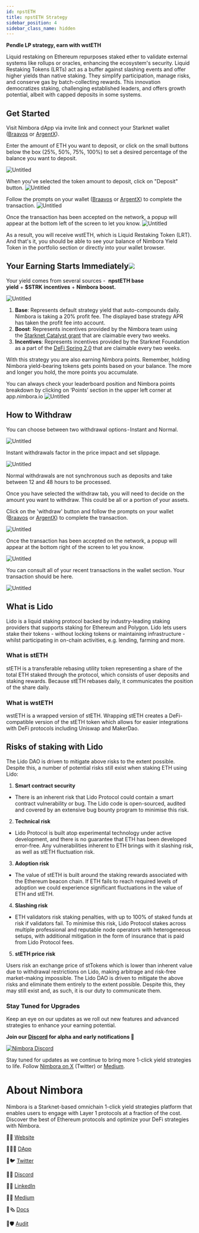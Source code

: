 ```yaml
---
id: npstETH 
title: npstETH Strategy
sidebar_position: 4
sidebar_class_name: hidden
---
```


**Pendle LP strategy, earn with wstETH** 

Liquid restaking on Ethereum repurposes staked ether to validate external systems like rollups or oracles, enhancing the ecosystem's security. Liquid Restaking Tokens (LRTs) act as a buffer against slashing events and offer higher yields than native staking. They simplify participation, manage risks, and conserve gas by batch-collecting rewards. This innovation democratizes staking, challenging established leaders, and offers growth potential, albeit with capped deposits in some systems. 


## Get Started[](https://docs.nimbora.io/docs/concepts/products/earn/pendle_lp_integration/wstETH#get-started)

Visit Nimbora dApp via invite link and connect your Starknet wallet ([Braavos](https://braavos.app/) or [ArgentX](https://argent.xyz/)).

Enter the amount of ETH you want to deposit, or click on the small buttons below the box (25%, 50%, 75%, 100%) to set a desired percentage of the balance you want to deposit.

![Untitled](../../../../../static/content/strategy_wstETH/main.png)


When you've selected the token amount to deposit, click on "Deposit" button. 
![Untitled](../../../../../static/content/strategy_wstETH/deposit.png)

Follow the prompts on your wallet ([Braavos](https://braavos.app/) or [ArgentX](https://argent.xyz/)) to complete the transaction.
![Untitled](../../../../../static/content/strategy_wstETH/deposit_confirm.png)


Once the transaction has been accepted on the network, a popup will appear at the bottom left of the screen to let you know.
![Untitled](../../../../../static/content/strategy_wstETH/deposit_accepted.png)


As a result, you will receive wstETH, which is Liquid Restaking Token (LRT). And that's it, you should be able to see your balance of Nimbora Yield Token in the portfolio section or directly into your wallet browser.


## Your Earning Starts Immediately![](https://docs.nimbora.io/docs/concepts/products/earn/pendle_lp_integration/wstETH#your-earning-starts-immediately)

Your yield comes from several sources -  **npstETH base yield** + **$STRK** **incentives** + **Nimbora** **boost.**

![Untitled](../../../../../static/content/strategy_wstETH/main.png)


1. **Base**: Represents default strategy yield that auto-compounds daily. Nimbora is taking a 20% profit fee. The displayed base strategy APR has taken the profit fee into account.
2. **Boost**: Represents incentives provided by the Nimbora team using the [Starknet Catalyst grant](https://medium.com/@Nimbora/nimbora-and-starknet-catalyst-program-14cc7f2f1ab5) that are claimable every two weeks.
3. **Incentives**: Represents incentives provided by the Starknet Foundation as a part of the [DeFi Spring 2.0](https://medium.com/@Nimbora/introducing-defi-spring-2-0-bigger-bolder-better-364bb96b02d6) that are claimable every two weeks.

With this strategy you are also earning Nimbora points. 
Remember, holding Nimbora yield-bearing tokens gets points based on your balance. The more and longer you hold, the more points you accumulate.

You can always check your leaderboard position and Nimbora points breakdown by clicking on ‘Points’ section in the upper left corner at app.nimbora.io
![Untitled](../../../../../static/content/strategy_wstETH/points.png)



## How to Withdraw[](https://docs.nimbora.io/docs/concepts/products/earn/pendle_lp_integration/wstETH#how-to-withdraw)

You can choose between two withdrawal options - Instant and Normal.

![Untitled](../../../../../static/content/strategy_wstETH/withdraw.png)


Instant withdrawals factor in the price impact and set slippage. 

![Untitled](../../../../../static/content/strategy_wstETH/withdraw_normal.png)


Normal withdrawals are not synchronous such as deposits and take between 12 and 48 hours to be processed.

Once you have selected the withdraw tab, you will need to decide on the amount you want to withdraw. This could be all or a portion of your assets.

Click on the 'withdraw' button and follow the prompts on your wallet ([Braavos](https://braavos.app/) or [ArgentX](https://argent.xyz/)) to complete the transaction.

![Untitled](../../../../../static/content/strategy_wstETH/withdraw_confirm.png)

Once the transaction has been accepted on the network, a popup will appear at the bottom right of the screen to let you know.

![Untitled](../../../../../static/content/strategy_wstETH/withdraw_accept.png)


You can consult all of your recent transactions in the wallet section. Your transaction should be here. 


![Untitled](../../../../../static/content/strategy_wstETH/recent.png)

## What is Lido

Lido is a liquid staking protocol backed by industry-leading staking providers that supports staking for Ethereum and Polygon. Lido lets users stake their tokens - without locking tokens or maintaining infrastructure - whilst participating in on-chain activities, e.g. lending, farming and more.

### What is stETH 

stETH is a transferable rebasing utility token representing a share of the total ETH staked through the protocol, which consists of user deposits and staking rewards. Because stETH rebases daily, it communicates the position of the share daily.


### What is wstETH

wstETH is a wrapped version of stETH. Wrapping stETH creates a DeFi-compatible version of the stETH token which allows for easier integrations with DeFi protocols including Uniswap and MakerDao.   


## Risks of staking with Lido
The Lido DAO is driven to mitigate above risks to the extent possible. Despite this, a number of potential risks still exist when staking ETH using Lido:

1. **Smart contract security**

  - There is an inherent risk that Lido Protocol could contain a smart contract vulnerability or bug. The Lido code is open-sourced, audited and covered by an extensive bug bounty program to minimise this risk.

2. **Technical risk**

  - Lido Protocol is built atop experimental technology under active development, and there is no guarantee that ETH has been developed error-free. Any vulnerabilities inherent to ETH brings with it slashing risk, as well as stETH fluctuation risk.

3. **Adoption risk**

  - The value of stETH is built around the staking rewards associated with the Ethereum beacon chain. If ETH fails to reach required levels of adoption we could experience significant fluctuations in the value of ETH and stETH.

4. **Slashing risk**

  - ETH validators risk staking penalties, with up to 100% of staked funds at risk if validators fail. To minimise this risk, Lido Protocol stakes across multiple professional and reputable node operators with heterogeneous setups, with additional mitigation in the form of insurance that is paid from Lido Protocol fees.

5. **stETH price risk**

Users risk an exchange price of stTokens which is lower than inherent value due to withdrawal restrictions on Lido, making arbitrage and risk-free market-making impossible. The Lido DAO is driven to mitigate the above risks and eliminate them entirely to the extent possible. Despite this, they may still exist and, as such, it is our duty to communicate them.

### Stay Tuned for Upgrades

Keep an eye on our updates as we roll out new features and advanced strategies to enhance your earning potential.

**Join our [Discord](http://discord.gg/nimbora) for alpha and early notifications 🚀**

[![Nimbora Discord](../../../../../static/content/stategy_sstrk/Discord.png)](https://discord.gg/nimbora) 


Stay tuned for updates as we continue to bring more 1-click yield strategies to life. Follow [Nimbora on X](https://x.com/Nimbora_) (Twitter) or [Medium](https://medium.com/@Nimbora).

# **About Nimbora**

Nimbora is a Starknet-based omnichain 1-click yield strategies platform that enables users to engage with Layer 1 protocols at a fraction of the cost. Discover the best of Ethereum protocols and optimize your DeFi strategies with Nimbora.

🐧🌐 [Website](https://www.nimbora.io/)

🐧👨‍💻 [DApp](https://app.nimbora.io/)

🐧🐦 [Twitter](https://twitter.com/Nimbora_)

🐧👋 [Discord](http://discord.gg/nimbora)

🐧💼 [LinkedIn](https://www.linkedin.com/company/nimbora/)

🐧📖 [Medium](https://medium.com/@Nimbora)

🐧🗞️ [Docs](https://docs.nimbora.io/)

🐧🛡 [Audit](https://github.com/0xSpaceShard/nimbora_audit_report_yield_dex/blob/main/Nimbora%20Audit%20Report.pdf)